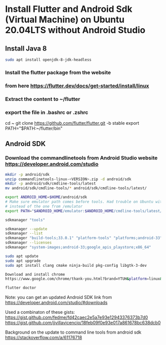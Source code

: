 # Install Flutter and Android Sdk (Virtual Machine) on Ubuntu 20.04LTS without Android Studio

## Install Java 8

```bash
sudo apt install openjdk-8-jdk-headless
```
### Install the flutter package from the website
### from here https://flutter.dev/docs/get-started/install/linux
### Extract the content to ~/flutter
### export the file in .bashrc or .zshrc
cd ~
git clone https://github.com/flutter/flutter.git -b stable
export PATH="$PATH:~/flutter/bin"


## Android SDK

### Download the commandlinetools from Android Studio website https://developer.android.com/studio
```bash
mkdir -p android/sdk
unzip commandlinetools-linux-<VERSION>.zip -d android/sdk
mkdir -p android/sdk/cmdline-tools/latest
mv android/sdk/cmdline-tools/* android/sdk/cmdline-tools/latest/

export ANDROID_HOME=$HOME/android/sdk
# Make sure emulator path comes before tools. Had trouble on Ubuntu with emulator from /tools being loaded
# instead of the one from /emulator
export PATH="$ANDROID_HOME/emulator:$ANDROID_HOME/cmdline-tools/latest/bin:$ANDROID_HOME/platform-tools:$PATH"

sdkmanager "tools"

sdkmanager --update
sdkmanager --list
sdkmanager "build-tools;33.0.1" "platform-tools" "platforms;android-33" "tools"
sdkmanager --licenses
sdkmanager "system-images;android-33;google_apis_playstore;x86_64"

sudo apt update 
sudo apt upgrade
sudo apt install clang cmake ninja-build pkg-config libgtk-3-dev

Download and install chrome
https://www.google.com/chrome/thank-you.html?brand=YTUH&platform=linux&statcb=0&installdataindex=empty&defaultbrowser=0

flutter doctor


````

Note: you can get an updated Android SDK link from https://developer.android.com/studio/#downloads

Used a combinaton of these gists:
https://gist.github.com/fedme/fd42caec2e5a7e93e12943376373b7d0
https://gist.github.com/jjvillavicencio/18feb09f0e93e017a861678bc638dcb0

Background on the update to command line tools from android sdk
https://stackoverflow.com/a/61176718
